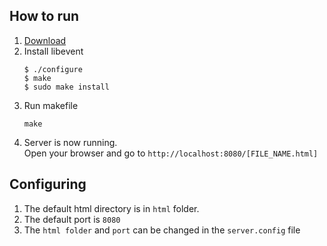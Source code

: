 ## How to run
1. [Download](http://sourceforge.net/projects/levent/files/libevent/libevent-2.1/libevent-2.1.5-beta.tar.gz/download)
2. Install libevent  
     ```
     $ ./configure   
     $ make    
     $ sudo make install   
     ```
2. Run makefile 
     ```
     make
     ```
3. Server is now running.  
Open your browser and go to `http://localhost:8080/[FILE_NAME.html]` 

## Configuring
1. The default html directory is in `html` folder.  
2. The default port is `8080`
3. The `html folder` and `port` can be changed in the `server.config` file
